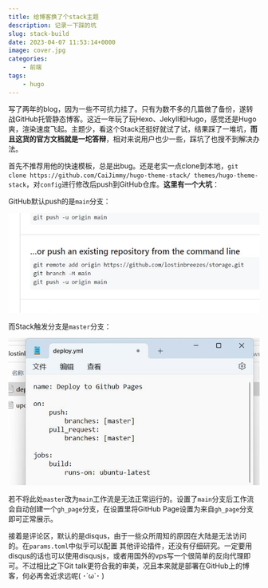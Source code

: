 ```yaml
---
title: 给博客换了个stack主题
description: 记录一下踩的坑
slug: stack-build
date: 2023-04-07 11:53:14+0000
image: cover.jpg
categories:
    - 前端
tags:
    - hugo
---
```


写了两年的blog，因为一些不可抗力挂了。只有为数不多的几篇做了备份，遂转战GitHub托管静态博客。这近一年玩了玩Hexo、Jekyll和Hugo，感觉还是Hugo爽，渲染速度飞起。主题少，看这个Stack还挺好就试了试，结果踩了一堆坑，**而且这货的官方文档就是一坨答辩**，相对来说用户也少一些，踩坑了也搜不到解决办法。

首先不推荐用他的快速模板，总是出bug。还是老实一点clone到本地，`git clone https://github.com/CaiJimmy/hugo-theme-stack/ themes/hugo-theme-stack`，对`config`进行修改后push到GitHub仓库。**这里有一个大坑**：

GitHub默认push的是`main`分支：

![main_branch](main_branch.jpg)

而Stack触发分支是`master`分支：

![master_branch](master_branch.jpg)

若不将此处`master`改为`main`工作流是无法正常运行的。设置了`main`分支后工作流会自动创建一个`gh_page`分支，在设置里将GitHub Page设置为来自`gh_page`分支即可正常展示。

接着是评论区，默认的是disqus，由于一些众所周知的原因在大陆是无法访问的。在`params.toml`中似乎可以配置 其他评论插件，还没有仔细研究。一定要用disqus的话也可以使用disqusjs，或者用国外的vps写一个很简单的反向代理即可。不过相比之下Git talk更符合我的审美，况且本来就是部署在GitHub上的博客，何必再舍近求远呢( ･´ω`･ )